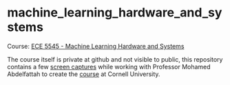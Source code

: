 # machine_learning_hardware_and_systems
Course: [ECE 5545 - Machine Learning Hardware and Systems](https://www.coursicle.com/cornell/courses/ECE/5545/)

The course itself is private at github and not visible to public, this repository contains a few [screen captures](course.pdf) while working with Professor Mohamed Abdelfattah to create the [course](https://www.coursicle.com/cornell/courses/ECE/5545/) at Cornell University.
